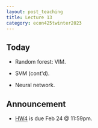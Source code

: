 ```yaml
---
layout: post_teaching
title: Lecture 13
category: econ425twinter2023
---
```


## Today

* Random forest: VIM.

* SVM (cont'd).

* Neural network.

## Announcement

* [HW4](https://ucla-econ-425t.github.io/2023winter/hw/hw4/hw4.html) is due Feb 24 @ 11:59pm. 


